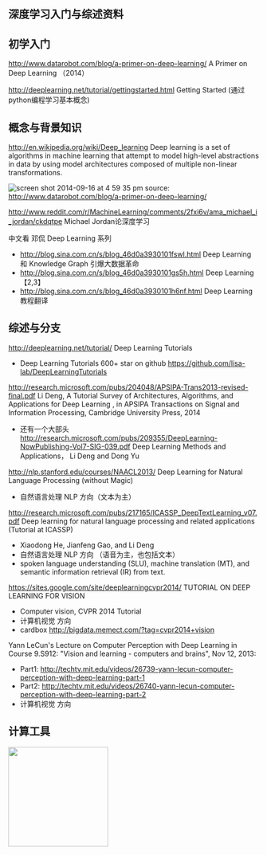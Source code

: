 ## 深度学习入门与综述资料



## 初学入门
http://www.datarobot.com/blog/a-primer-on-deep-learning/ A Primer on Deep Learning （2014）

http://deeplearning.net/tutorial/gettingstarted.html  Getting Started (通过python编程学习基本概念)


## 概念与背景知识
http://en.wikipedia.org/wiki/Deep_learning Deep learning is a set of algorithms in machine learning that attempt to model high-level abstractions in data by using model architectures composed of multiple non-linear transformations.

![screen shot 2014-09-16 at 4 59 35 pm](https://cloud.githubusercontent.com/assets/8302062/4296824/7b3a3278-3dfe-11e4-882b-c7ee473a3de3.png)
source: http://www.datarobot.com/blog/a-primer-on-deep-learning/

http://www.reddit.com/r/MachineLearning/comments/2fxi6v/ama_michael_i_jordan/ckdqtpe  Michael Jordan论深度学习


中文看 邓侃  Deep Learning 系列
* http://blog.sina.com.cn/s/blog_46d0a3930101fswl.html  Deep Learning 和 Knowledge Graph 引爆大数据革命
* http://blog.sina.com.cn/s/blog_46d0a3930101gs5h.html Deep Learning 【2,3】
* http://blog.sina.com.cn/s/blog_46d0a3930101h6nf.html  Deep Learning 教程翻译


## 综述与分支

http://deeplearning.net/tutorial/ Deep Learning Tutorials
* Deep Learning Tutorials 600+ star on github https://github.com/lisa-lab/DeepLearningTutorials


http://research.microsoft.com/pubs/204048/APSIPA-Trans2013-revised-final.pdf
Li Deng, A Tutorial Survey of Architectures, Algorithms, and Applications for Deep Learning , in APSIPA Transactions on Signal and Information Processing, Cambridge University Press, 2014
* 还有一个大部头 http://research.microsoft.com/pubs/209355/DeepLearning-NowPublishing-Vol7-SIG-039.pdf  Deep Learning Methods and Applications， Li Deng and Dong Yu


http://nlp.stanford.edu/courses/NAACL2013/ Deep Learning for Natural Language Processing (without Magic)
* 自然语言处理 NLP 方向（文本为主）

http://research.microsoft.com/pubs/217165/ICASSP_DeepTextLearning_v07.pdf  Deep learning for natural language processing and related applications (Tutorial at ICASSP)
* Xiaodong He, Jianfeng Gao, and Li Deng
* 自然语言处理 NLP 方向 （语音为主，也包括文本）
* spoken language understanding (SLU), machine translation (MT), and semantic information retrieval (IR) from text.

https://sites.google.com/site/deeplearningcvpr2014/  TUTORIAL ON DEEP LEARNING FOR VISION
* Computer vision,  CVPR 2014 Tutorial 
* 计算机视觉 方向
* cardbox  http://bigdata.memect.com/?tag=cvpr2014+vision


Yann LeCun's Lecture on Computer Perception with Deep Learning in Course 9.S912: "Vision and learning - computers and brains", Nov 12, 2013:
* Part1: http://techtv.mit.edu/videos/26739-yann-lecun-computer-perception-with-deep-learning-part-1
* Part2: http://techtv.mit.edu/videos/26740-yann-lecun-computer-perception-with-deep-learning-part-2
* 计算机视觉 方向


## 计算工具
<img height=200 src="https://cloud.githubusercontent.com/assets/8302062/4296833/99106f56-3dfe-11e4-9437-10c29aefee67.jpg"/>
